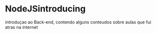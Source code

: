 # NodeJSintroducing

introduçao ao Back-end, contendo alguns conteudos sobre aulas que fui atras na internet
